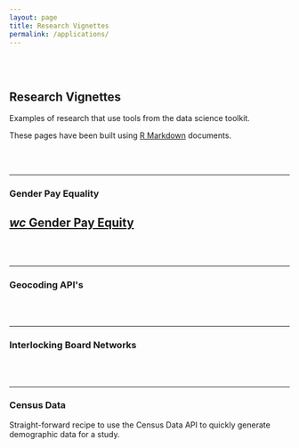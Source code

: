 ```yaml
---
layout: page
title: Research Vignettes
permalink: /applications/
---
```


<br>
<br>


## Research Vignettes

Examples of research that use tools from the data science toolkit. 

These pages have been built using [R Markdown](http://rmarkdown.rstudio.com/) documents.


<br>
<br>






------------------------------------------------------------------  

### Gender Pay Equality


<a href="https://lecy.github.io/arnova-2017-workshop/Toolkit/">
<h2 class="orange-text"><i class="material-icons">wc</i> Gender Pay Equity</h2>
</a>








<br>
<br>

------------------------------------------------------------------  

### Geocoding API's






<br>
<br>


------------------------------------------------------------------ 

### Interlocking Board Networks





<br>
<br>

------------------------------------------------------------------ 

### Census Data

Straight-forward recipe to use the Census Data API to quickly generate demographic data for a study.



<br>
<br>

<br>
<br>


